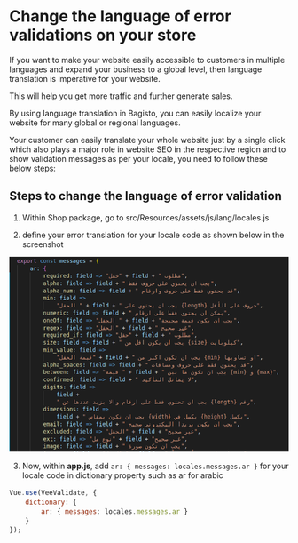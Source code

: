 # Change the language of error validations on your store

If you want to make your website easily accessible to customers in multiple languages and expand your business to a global level, then language translation is imperative for your website.  

This will help you get more traffic and further generate sales.  

By using language translation in Bagisto, you can easily localize your website for many global or regional languages.  

Your customer can easily translate your whole website just by a single click which also plays a major role in website SEO in the respective region and to show validation messages as per your locale, you need to follow these below steps:

## Steps to change the language of error validation

1. Within Shop package, go to src/Resources/assets/js/lang/locales.js

2. define your error translation for your locale code as shown below in the screenshot

  ![error-translation](../../assets/1.x/images/user-guide/locale-trans.png)

3. Now, within **app.js**, add `ar: { messages: locales.messages.ar }` for your locale code in dictionary property such as ar for arabic

  ~~~javascript
  Vue.use(VeeValidate, {
      dictionary: {
          ar: { messages: locales.messages.ar }
      }
  });
  ~~~